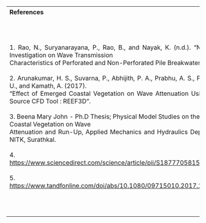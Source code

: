 <table style="text-align:justify; background-color:transparent;">
  <tr style="background-color:transparent;">
    <th>References</th>
    <th>Contributors list</th>
  </tr>
  <tr style="background-color:transparent;">
    <td>
    1. Rao, N., Suryanarayana, P., Rao, B., and Nayak, K. (n.d.). “Numerical Investigation on Wave Transmission<br> Characteristics of Perforated and Non-Perforated Pile Breakwater”.<br><br>
    2. Arunakumar, H. S., Suvarna, P., Abhijith, P. A., Prabhu, A. S., Pruthviraj, U., and Kamath, A. (2017).<br> “Effect of Emerged Coastal Vegetation on Wave Attenuation Using Open Source CFD Tool : REEF3D”.<br><br>
    3. Beena Mary John - Ph.D Thesis; Physical Model Studies on the Effect of Coastal Vegetation on Wave<br> Attenuation and Run-Up, Applied Mechanics and Hydraulics Department, NITK, Surathkal.<br><br>
    4. <a href="https://www.sciencedirect.com/science/article/pii/S1877705815019864">https://www.sciencedirect.com/science/article/pii/S1877705815019864</a><br><br>
    5. <a href="https://www.tandfonline.com/doi/abs/10.1080/09715010.2017.1398112">https://www.tandfonline.com/doi/abs/10.1080/09715010.2017.1398112</a>
</td>
    <td>Developer : Dr. Pruthviraj U | NITK</br></br>
    Contributors :
    <ul style="list-style-type: none;">
    <li>Anusha B Salian | NITK</li>
    <li>Akshaya | NITK</li>
    <li>Swathi Shetty | NITK</li>
    <li>Aishwarya Shetty | NITK</li>
    <li>Aishwarya Hegde | NITK</li>
    <li>Shanshank K Pal (172MS021) | NITK</li>
    <li>Sushamitha Wadde (197AM012) | NITK</li>
    </ul></td>
  </tr>
</table>
